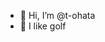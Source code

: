 - 👋 Hi, I’m @t-ohata
- 👀 I like golf

<!---
t-ohata/t-ohata is a ✨ special ✨ repository because its `README.md` (this file) appears on your GitHub profile.
You can click the Preview link to take a look at your changes.
--->
